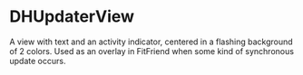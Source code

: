 DHUpdaterView
=============

A view with text and an activity indicator, centered in a flashing background of 2 colors. Used as an overlay in FitFriend when some kind of synchronous update occurs.
